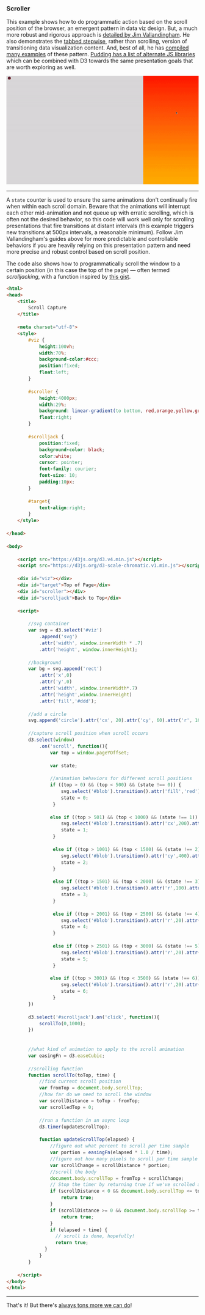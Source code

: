 ### Scroller

This example shows how to do programmatic action based on the scroll position of the browser, an emergent pattern in data viz design. But, a much more robust and rigorous approach is [detailed by Jim Vallandingham](http://vallandingham.me/scroller.html). He also demonstrates the [tabbed stepwise](http://vallandingham.me/stepper_steps.html), rather than scrolling, version of transitioning data visualization content. And, best of all, he has [compiled many examples](http://vallandingham.me/scroll_talk/examples/) of these pattern. [Pudding has a list of alternate JS libraries](https://pudding.cool/process/how-to-implement-scrollytelling/) which can be combined with D3 towards the same presentation goals that are worth exploring as well.

![scroller](images/scroller.gif)

---

A `state` counter is used to ensure the same animations don't continually fire when within each scroll domain. Beware that the animations will interrupt each other mid-animation and not queue up with erratic scrolling, which is often not the desired behavior, so this code will work well only for scrolling presentations that fire transitions at distant intervals (this example triggers new transitions at 500px intervals, a reasonable minimum). Follow Jim Vallandingham's guides above for more predictable and controllable behaviors if you are heavily relying on this presentation pattern and need more precise and robust control based on scroll position. 

The code also shows how to programmatically scroll the window to a certain position (in this case the top of the page) — often termed *scrolljacking*, with a function inspired by [this gist](https://gist.github.com/jimkang/e318dfad9c798a456ded).

```html
<html>
<head>
	<title>
		Scroll Capture
	</title>

	<meta charset="utf-8">
	<style>
		#viz { 
			height:100vh; 
			width:70%;
			background-color:#ccc;
			position:fixed;
			float:left;
		}

		#scroller {
			height:4000px;
			width:29%;
			background: linear-gradient(to bottom, red,orange,yellow,green,blue,indigo,violet);
			float:right;
		}

		#scrolljack {
			position:fixed;
			background-color: black;
			color:white;
			cursor: pointer;
			font-family: courier;
			font-size: 10;
			padding:10px;
		}

		#target{
			text-align:right;
		}
	</style>

</head>

<body>
	
	<script src="https://d3js.org/d3.v4.min.js"></script>
	<script src="https://d3js.org/d3-scale-chromatic.v1.min.js"></script>

	<div id="viz"></div>
	<div id="target">Top of Page</div>
	<div id="scroller"></div>
	<div id="scrolljack">Back to Top</div>

	<script>

		//svg container
		var svg = d3.select('#viz')
			.append('svg')
			.attr('width', window.innerWidth * .7)
			.attr('height', window.innerHeight);
		
		//background
		var bg = svg.append('rect')
			.attr('x',0)
			.attr('y',0)
			.attr('width', window.innerWidth*.7)
			.attr('height',window.innerHeight)
			.attr('fill','#ddd');
		
		//add a circle
		svg.append('circle').attr('cx', 20).attr('cy', 60).attr('r', 10).attr('fill','black').attr('stroke-width',0).attr('stroke', 'white').attr('id','blob');

		//capture scroll position when scroll occurs
		d3.select(window)
			.on('scroll', function(){
				var top = window.pageYOffset;

				var state;

				//animation behaviors for different scroll positions
				if ((top > 0) && (top < 500) && (state !== 0)) {
					svg.select('#blob').transition().attr('fill','red');
					state = 0;
				 }

				else if ((top > 501) && (top < 1000) && (state !== 1)) {
					svg.select('#blob').transition().attr('cx',200).attr('fill','orange');
					state = 1;
				 }

				 else if ((top > 1001) && (top < 1500) && (state !== 2)) {
					svg.select('#blob').transition().attr('cy',400).attr('fill','yellow');
					state = 2;
				 }

				 else if ((top > 1501) && (top < 2000) && (state !== 3)) {
					svg.select('#blob').transition().attr('r',100).attr('fill','green').attr('stroke-width',0);
					state = 3;
				 }

				 else if ((top > 2001) && (top < 2500) && (state !== 4)) {
					svg.select('#blob').transition().attr('r',20).attr('fill', 'blue').attr('stroke-width', 10)
					state = 4;
				 }

				 else if ((top > 2501) && (top < 3000) && (state !== 5)) {
					svg.select('#blob').transition().attr('r',20).attr('stroke', 'indigo').attr('fill', 'white').attr('cx',300).attr('cy',300).attr('stroke-width',20)
					state = 5;
				 }

				else if ((top > 3001) && (top < 3500) && (state !== 6)) {
					svg.select('#blob').transition().attr('r',20).attr('stroke', 'indigo').attr('fill', 'violet').attr('cx',200).attr('cy',200).attr('stroke-width',0)
					state = 6;
				 }
		})

		d3.select('#scrolljack').on('click', function(){
			scrollTo(0,1000);
		})


		//what kind of animation to apply to the scroll animation
		var easingFn = d3.easeCubic;

		//scrolling function
		function scrollTo(toTop, time) {
			//find current scroll position
			var fromTop = document.body.scrollTop;
			//how far do we need to scroll the window
			var scrollDistance = toTop - fromTop;
			var scrolledTop = 0;

			//run a function in an async loop
			d3.timer(updateScrollTop);
			
			function updateScrollTop(elapsed) {
				//figure out what percent to scroll per time sample
				var portion = easingFn(elapsed * 1.0 / time);
				//figure out how many pixels to scroll per time sample
				var scrollChange = scrollDistance * portion;
				//scroll the body
				document.body.scrollTop = fromTop + scrollChange;
			    // Stop the timer by returning true if we've scrolled as far as requested.
			    if (scrollDistance < 0 && document.body.scrollTop <= toTop) {
			    	return true;
			    }
			    if (scrollDistance >= 0 && document.body.scrollTop >= toTop) {
			    	return true;
			    }
			    if (elapsed > time) {
			      // scroll is done, hopefully!
			      return true;
			  }
			}
		}

	</script>
</body>
</html>
```

-----

That's it! But there's [always tons more we can do](svg.md)! 